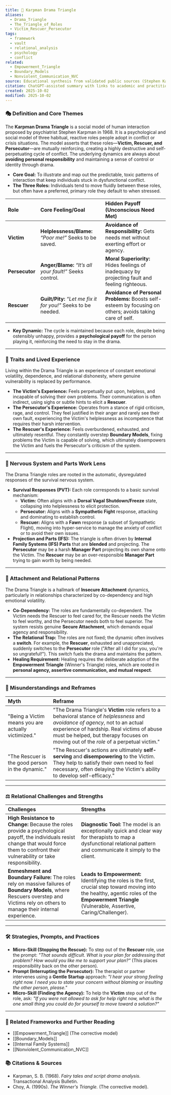```yaml
---
title: 🔺 Karpman Drama Triangle
aliases:
  - Drama_Triangle
  - The_Triangle_of_Roles
  - Victim_Rescuer_Persecutor
tags:
  - framework
  - vault
  - relational_analysis
  - psychology
  - conflict
related:
  - Empowerment_Triangle
  - Boundary_Models
  - Nonviolent_Communication_NVC
source: Educational synthesis from validated public sources (Stephen Karpman's model)
citation: ChatGPT-assisted summary with links to academic and practitioner materials
created: 2025-10-02
modified: 2025-10-02
---
```


<!-- @format -->

### 🎭 Definition and Core Themes

The **Karpman Drama Triangle** is a social model of human interaction proposed by
psychiatrist Stephen Karpman in 1968. It is a psychological and social model of three
habitual, reactive roles people adopt in conflict or crisis situations. The model
asserts that these roles—**Victim, Rescuer, and Persecutor**—are mutually reinforcing,
creating a highly destructive and self-perpetuating cycle of conflict. The underlying
dynamics are always about **avoiding personal responsibility** and maintaining a sense
of control or identity through drama.

- **Core Goal:** To illustrate and map out the predictable, toxic patterns of
  interaction that keep individuals stuck in dysfunctional conflict.
- **The Three Roles:** Individuals tend to move fluidly between these roles, but often
  have a preferred, primary role they default to when stressed.

| Role           | Core Feeling/Goal                                              | Hidden Payoff (Unconscious Need Met)                                                                      |
| :------------- | :------------------------------------------------------------- | :-------------------------------------------------------------------------------------------------------- |
| **Victim**     | **Helplessness/Blame:** _“Poor me!”_ Seeks to be saved.        | **Avoidance of Responsibility:** Gets needs met without exerting effort or agency.                        |
| **Persecutor** | **Anger/Blame:** _“It’s all your fault!”_ Seeks control.       | **Moral Superiority:** Hides feelings of inadequacy by projecting fault and feeling righteous.            |
| **Rescuer**    | **Guilt/Pity:** _“Let me fix it for you!”_ Seeks to be needed. | **Avoidance of Personal Problems:** Boosts self-esteem by focusing on others; avoids taking care of self. |

- **Key Dynamic:** The cycle is maintained because each role, despite being ostensibly
  unhappy, provides a **psychological payoff** for the person playing it, reinforcing
  the need to stay in the drama.

---

### 🌿 Traits and Lived Experience

Living within the Drama Triangle is an experience of constant emotional volatility,
dependence, and relational dishonesty, where genuine vulnerability is replaced by
performance.

- **The Victim's Experience:** Feels perpetually put upon, helpless, and incapable of
  solving their own problems. Their communication is often indirect, using sighs or
  subtle hints to elicit a **Rescuer**.
- **The Persecutor's Experience:** Operates from a stance of rigid criticism, rage, and
  control. They feel justified in their anger and rarely see their own fault,
  experiencing the Victim's helplessness as incompetence that requires their harsh
  intervention.
- **The Rescuer's Experience:** Feels overburdened, exhausted, and ultimately resentful.
  They constantly overstep **Boundary Models**, fixing problems the Victim is capable of
  solving, which ultimately disempowers the Victim and fuels the Persecutor's criticism
  of the system.

---

### 🧠 Nervous System and Parts Work Lens

The Drama Triangle roles are rooted in the automatic, dysregulated responses of the
survival nervous system.

- **Survival Responses (PVT):** Each role corresponds to a basic survival mechanism:
  - **Victim:** Often aligns with a **Dorsal Vagal Shutdown/Freeze** state, collapsing
    into helplessness to elicit protection.
  - **Persecutor:** Aligns with a **Sympathetic Fight** response, attacking and
    dominating to establish control.
  - **Rescuer:** Aligns with a **Fawn** response (a subset of Sympathetic Flight),
    moving into hyper-service to manage the anxiety of conflict or to avoid their own
    issues.
- **Projection and Parts (IFS):** The triangle is often driven by **Internal Family
  Systems (IFS) Parts** that are **blended** and projecting. The **Persecutor** may be a
  harsh **Manager Part** projecting its own shame onto the Victim. The **Rescuer** may
  be an over-responsible **Manager Part** trying to gain worth by being needed.

---

### 💞 Attachment and Relational Patterns

The Drama Triangle is a hallmark of **Insecure Attachment** dynamics, particularly in
relationships characterized by co-dependency and high emotional volatility.

- **Co-Dependency:** The roles are fundamentally co-dependent. The Victim needs the
  Rescuer to feel cared for, the Rescuer needs the Victim to feel worthy, and the
  Persecutor needs both to feel superior. The system resists genuine **Secure
  Attachment**, which demands equal agency and responsibility.
- **The Relational Trap:** The roles are not fixed; the dynamic often involves a
  **switch**. For example, the **Rescuer**, exhausted and unappreciated, suddenly
  switches to the **Persecutor** role ("After all I did for you, you're so
  ungrateful!"). This switch fuels the drama and maintains the pattern.
- **Healing Requirement:** Healing requires the deliberate adoption of the **Empowerment
  Triangle** (Winner's Triangle) roles, which are rooted in **personal agency, assertive
  communication, and mutual respect**.

---

### 🔄 Misunderstandings and Reframes

| Myth                                                | Reframe                                                                                                                                                                                                                                                                 |
| :-------------------------------------------------- | :---------------------------------------------------------------------------------------------------------------------------------------------------------------------------------------------------------------------------------------------------------------------- |
| "Being a Victim means you are actually victimized." | "The Drama Triangle's **Victim** role refers to a behavioral stance of _helplessness_ and _avoidance of agency_, not to an actual experience of hardship. Real victims of abuse must be helped, but therapy focuses on moving out of the _role_ of a perpetual victim." |
| "The Rescuer is the good person in the dynamic."    | "The Rescuer's actions are ultimately **self-serving** and **disempowering** to the Victim. They help to satisfy their own need to feel necessary, often delaying the Victim's ability to develop self-efficacy."                                                       |

---

### ⚖️ Relational Challenges and Strengths

| Challenges                                                                                                                                                                                   | Strengths                                                                                                                                                                                            |
| :------------------------------------------------------------------------------------------------------------------------------------------------------------------------------------------- | :--------------------------------------------------------------------------------------------------------------------------------------------------------------------------------------------------- |
| **High Resistance to Change:** Because the roles provide a psychological payoff, the individuals resist change that would force them to confront their vulnerability or take responsibility. | **Diagnostic Tool:** The model is an exceptionally quick and clear way for therapists to map a dysfunctional relational pattern and communicate it simply to the client.                             |
| **Enmeshment and Boundary Failure:** The roles rely on massive failures of **Boundary Models**, where Rescuers overstep and Victims rely on others to manage their internal experience.      | **Leads to Empowerment:** Identifying the roles is the first, crucial step toward moving into the healthy, agentic roles of the **Empowerment Triangle** (Vulnerable, Assertive, Caring/Challenger). |

---

### 🛠️ Strategies, Prompts, and Practices

- **Micro-Skill (Stopping the Rescue):** To step out of the **Rescuer** role, use the
  prompt: _"That sounds difficult. What is your plan for addressing that problem? How
  would you like me to support your plan?"_ (This places responsibility back on the
  other person).
- **Prompt (Interrupting the Persecutor):** The therapist or partner intervenes using a
  **Gentle Startup** approach: _"I hear your strong feeling right now. I need you to
  state your concern without blaming or insulting the other person, please."_
- **Micro-Skill (Finding the Agency):** To help the **Victim** step out of the role,
  ask: *"If you were not allowed to ask for help right now, what is the *one small
  thing* you could do for yourself to move toward a solution?"*

---

### 🔗 Related Frameworks and Further Reading

- [[Empowerment_Triangle]] (The corrective model)
- [[Boundary_Models]]
- [[Internal Family Systems]]
- [[Nonviolent_Communication_NVC]]

### 📚 Citations & Sources

- Karpman, S. B. (1968). _Fairy tales and script drama analysis._ Transactional Analysis
  Bulletin.
- Choy, A. (1990s). _The Winner's Triangle._ (The corrective model).
